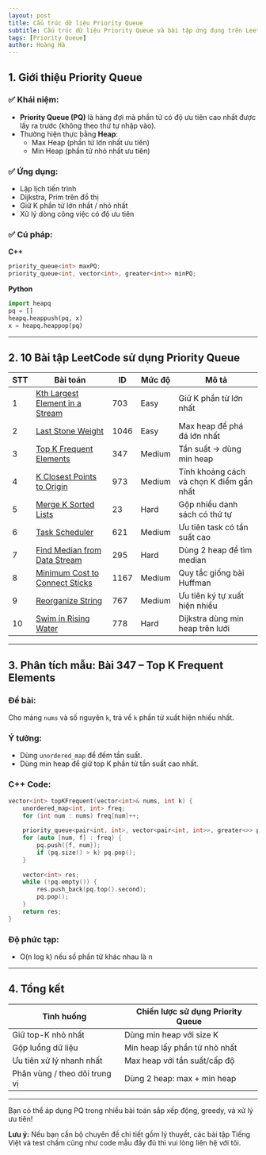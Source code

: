 ```yaml
---
layout: post
title: Cấu trúc dữ liệu Priority Queue
subtitle: Cấu trúc dữ liệu Priority Queue và bài tập ứng dụng trên LeetCode
tags: [Priority Queue]
author: Hoàng Hà
---
```



## 1. Giới thiệu Priority Queue

### ✅ Khái niệm:
- **Priority Queue (PQ)** là hàng đợi mà phần tử có độ ưu tiên cao nhất được lấy ra trước (không theo thứ tự nhập vào).
- Thường hiện thực bằng **Heap**: 
  - Max Heap (phần tử lớn nhất ưu tiên)
  - Min Heap (phần tử nhỏ nhất ưu tiên)

### ✅ Ứng dụng:
- Lập lịch tiến trình
- Dijkstra, Prim trên đồ thị
- Giữ K phần tử lớn nhất / nhỏ nhất
- Xử lý dòng công việc có độ ưu tiên

### ✅ Cú pháp:

**C++**
```cpp
priority_queue<int> maxPQ;
priority_queue<int, vector<int>, greater<int>> minPQ;
```

**Python**
```python
import heapq
pq = []
heapq.heappush(pq, x)
x = heapq.heappop(pq)
```

---

## 2. 10 Bài tập LeetCode sử dụng Priority Queue

| STT | Bài toán | ID | Mức độ | Mô tả |
|-----|----------|----|--------|-------|
| 1 | [Kth Largest Element in a Stream](https://leetcode.com/problems/kth-largest-element-in-a-stream/) | 703 | Easy | Giữ K phần tử lớn nhất |
| 2 | [Last Stone Weight](https://leetcode.com/problems/last-stone-weight/) | 1046 | Easy | Max heap để phá đá lớn nhất |
| 3 | [Top K Frequent Elements](https://leetcode.com/problems/top-k-frequent-elements/) | 347 | Medium | Tần suất → dùng min heap |
| 4 | [K Closest Points to Origin](https://leetcode.com/problems/k-closest-points-to-origin/) | 973 | Medium | Tính khoảng cách và chọn K điểm gần nhất |
| 5 | [Merge K Sorted Lists](https://leetcode.com/problems/merge-k-sorted-lists/) | 23 | Hard | Gộp nhiều danh sách có thứ tự |
| 6 | [Task Scheduler](https://leetcode.com/problems/task-scheduler/) | 621 | Medium | Ưu tiên task có tần suất cao |
| 7 | [Find Median from Data Stream](https://leetcode.com/problems/find-median-from-data-stream/) | 295 | Hard | Dùng 2 heap để tìm median |
| 8 | [Minimum Cost to Connect Sticks](https://leetcode.com/problems/minimum-cost-to-connect-sticks/) | 1167 | Medium | Quy tắc giống bài Huffman |
| 9 | [Reorganize String](https://leetcode.com/problems/reorganize-string/) | 767 | Medium | Ưu tiên ký tự xuất hiện nhiều |
| 10 | [Swim in Rising Water](https://leetcode.com/problems/swim-in-rising-water/) | 778 | Hard | Dijkstra dùng min heap trên lưới |

---

## 3. Phân tích mẫu: Bài 347 – Top K Frequent Elements

### Đề bài:
Cho mảng `nums` và số nguyên `k`, trả về `k` phần tử xuất hiện nhiều nhất.

### Ý tưởng:
- Dùng `unordered_map` để đếm tần suất.
- Dùng min heap để giữ top K phần tử tần suất cao nhất.

### C++ Code:
```cpp
vector<int> topKFrequent(vector<int>& nums, int k) {
    unordered_map<int, int> freq;
    for (int num : nums) freq[num]++;
    
    priority_queue<pair<int, int>, vector<pair<int, int>>, greater<>> pq;
    for (auto [num, f] : freq) {
        pq.push({f, num});
        if (pq.size() > k) pq.pop();
    }
    
    vector<int> res;
    while (!pq.empty()) {
        res.push_back(pq.top().second);
        pq.pop();
    }
    return res;
}
```

### Độ phức tạp:
- O(n log k) nếu số phần tử khác nhau là n

---

## 4. Tổng kết

| Tình huống | Chiến lược sử dụng Priority Queue |
|------------|----------------------------------|
| Giữ top-K nhỏ nhất | Dùng min heap với size K |
| Gộp luồng dữ liệu | Min heap lấy phần tử nhỏ nhất |
| Ưu tiên xử lý nhanh nhất | Max heap với tần suất/cấp độ |
| Phân vùng / theo dõi trung vị | Dùng 2 heap: max + min heap |

---

Bạn có thể áp dụng PQ trong nhiều bài toán sắp xếp động, greedy, và xử lý ưu tiên!

**Lưu ý:** Nếu bạn cần bộ chuyên đề chi tiết gồm lý thuyết, các bài tập Tiếng Việt và test chấm cũng như code mẫu đầy đủ thì vui lòng liên hệ với tôi.

